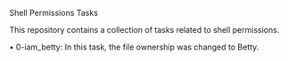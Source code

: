 Shell Permissions Tasks

This repository contains a collection of tasks related to shell permissions.

• 0-iam_betty: In this task, the file ownership was changed to Betty.